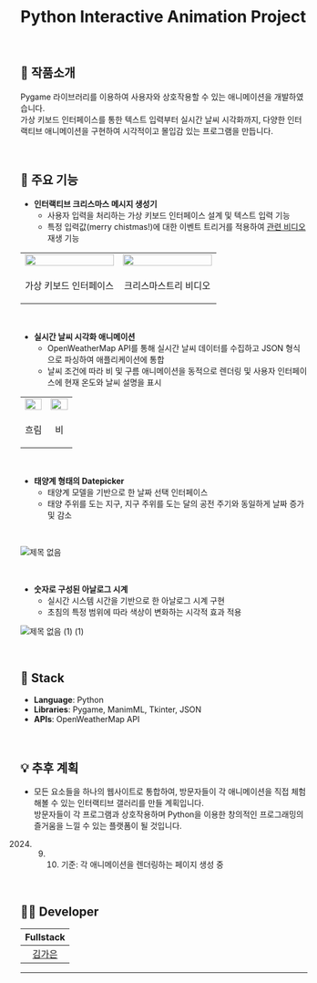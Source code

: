 # Python Interactive Animation Project 
<br/>

## 📝 작품소개
Pygame 라이브러리를 이용하여 사용자와 상호작용할 수 있는 애니메이션을 개발하였습니다. <br>
가상 키보드 인터페이스를 통한 텍스트 입력부터 실시간 날씨 시각화까지, 다양한 인터랙티브 애니메이션을 구현하여 시각적이고 몰입감 있는 프로그램을 만듭니다.

<br/>

## 🌁 주요 기능
- **인터랙티브 크리스마스 메시지 생성기**  
  - 사용자 입력을 처리하는 가상 키보드 인터페이스 설계 및 텍스트 입력 기능 
  - 특정 입력값(merry chistmas!)에 대한 이벤트 트리거를 적용하여 <a href="https://github.com/gaeunamy/christmas.git" target="_blank">관련 비디오</a> 재생 기능
 
<table>
  <tr>
    <td align="center" width="50%">
      <img src="https://github.com/user-attachments/assets/1ba682ce-20f4-49d6-b93c-552b85d7f4fe" width="100%" />
    </td>
    <td align="center" width="50%">
      <img src="https://github.com/user-attachments/assets/77f319df-b183-4af6-b3bb-d8a66221b142" width="100%" />
    </td>
  </tr>
  <tr>
    <td align="center" style="border: none;">
      <p align="center">가상 키보드 인터페이스</p>
    </td>
    <td align="center" style="border: none;">
      <p align="center">크리스마스트리 비디오</p>
    </td>
  </tr>
</table>

<br>

- **실시간 날씨 시각화 애니메이션**  
  - OpenWeatherMap API를 통해 실시간 날씨 데이터를 수집하고 JSON 형식으로 파싱하여 애플리케이션에 통합  
  - 날씨 조건에 따라 비 및 구름 애니메이션을 동적으로 렌더링 및 사용자 인터페이스에 현재 온도와 날씨 설명을 표시
<table>
  <tr>
    <td align="center" width="50%">
      <img src="https://github.com/user-attachments/assets/b5c8b6ca-f061-4d56-92b8-9e6aec64640b" width="100%" />
    </td>
    <td align="center" width="50%">
      <img src="https://github.com/user-attachments/assets/90081379-0cc5-42eb-91a5-6736a7ffc650" width="100%" />
    </td>
  </tr>
  <tr>
    <td align="center" style="border: none;">
      <p align="center">흐림</p>
    </td>
    <td align="center" style="border: none;">
      <p align="center">비</p>
    </td>
  </tr>
</table>

<br>
    
- **태양계 형태의 Datepicker**  
  - 태양계 모델을 기반으로 한 날짜 선택 인터페이스
  - 태양 주위를 도는 지구, 지구 주위를 도는 달의 공전 주기와 동일하게 날짜 증가 및 감소

<br>

![제목 없음](https://github.com/user-attachments/assets/95dc21e9-6077-4227-946f-6fb9359b2ebe)

<br>

- **숫자로 구성된 아날로그 시계**  
  - 실시간 시스템 시간을 기반으로 한 아날로그 시계 구현  
  - 초침의 특정 범위에 따라 색상이 변화하는 시각적 효과 적용

![제목 없음 (1) (1)](https://github.com/user-attachments/assets/1a83b85b-1d5e-4a96-b861-ea67d2ac5a7f)


<br/>

## 🔧 Stack
- **Language**: Python  
- **Libraries**: Pygame, ManimML, Tkinter, JSON  
- **APIs**: OpenWeatherMap API  

<br/>

## 💡 추후 계획
- 모든 요소들을 하나의 웹사이트로 통합하여, 방문자들이 각 애니메이션을 직접 체험해볼 수 있는 인터랙티브 갤러리를 만들 계획입니다. <br>
방문자들이 각 프로그램과 상호작용하며 Python을 이용한 창의적인 프로그래밍의 즐거움을 느낄 수 있는 플랫폼이 될 것입니다.
2024. 9. 10. 기준: 각 애니메이션을 렌더링하는 페이지 생성 중

<br/>

## 🙋‍♂️ Developer
|  Fullstack |             
| :--------: | 
| [김가은](https://github.com/gaeunamy) |
****
